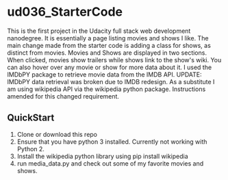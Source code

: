 # ud036_StarterCode
This is the first project in the Udacity full stack web development nanodegree.  It is essentially a page listing movies and shows I like.
The main change made from the starter code is adding a class for shows, as distinct from movies.
Movies and Shows are displayed in two sections.  When clicked, movies show trailers while shows link to the show's wiki.  You can also hover over any movie or show for more data about it.  I used the IMDbPY package to retrieve movie data from the IMDB API.
UPDATE: IMDbPY data retrieval was broken due to IMDB redesign.  As a substitute I am using wikipedia
API via the wikipedia python package.  Instructions amended for this changed requirement.

## QuickStart
1. Clone or download this repo
2. Ensure that you have python 3 installed.  Currently not working with Python 2.
3. Install the wikipedia python library using pip install wikipedia
4. run media_data.py and check out some of my favorite movies and shows.
